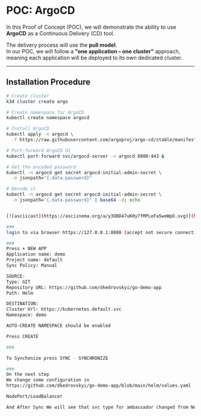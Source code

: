# POC: ArgoCD

In this Proof of Concept (POC), we will demonstrate the ability to use **ArgoCD** as a Continuous Delivery (CD) tool.

The delivery process will use the **pull model**.  
In our POC, we will follow a **"one application – one cluster"** approach, meaning each application will be deployed to its own dedicated cluster.

---

## Installation Procedure

```bash
# Create cluster
k3d cluster create argo

# Create namespace for ArgoCD
kubectl create namespace argocd

# Install ArgoCD
kubectl apply -n argocd \
  -f https://raw.githubusercontent.com/argoproj/argo-cd/stable/manifests/install.yaml

# Port-forward ArgoCD UI
kubectl port-forward svc/argocd-server -n argocd 8080:443 &

# Get the encoded password
kubectl -n argocd get secret argocd-initial-admin-secret \
  -o jsonpath="{.data.password}"

# Decode it
kubectl -n argocd get secret argocd-initial-admin-secret \
  -o jsonpath="{.data.password}" | base64 -d; echo


[![asciicast](https://asciinema.org/a/y3OBD47uK0y7fMPLeFa5weWpO.svg)](https://asciinema.org/a/y3OBD47uK0y7fMPLeFa5weWpO)

###
login to via browser https://127.0.0.1:8080 (accept not secure connection, for production systems install a proper TLS certificate)

###
Press + NEW APP
Application name: demo
Project name: default
Sync Policy: Manual

SOURCE:
Type: GIT 
Repository URL: https://github.com/dkedrovskyi/go-demo-app
Path: Helm 

DESTINATION:
Cluster Url: https://kubernetes.default.svc
Namespace: demo 

AUTO-CREATE NAMESPACE should be enabled 

Press CREATE

###

To Synchonize press SYNC - SYNCHRONIZE

###
On the next step 
We change some configuration in 
https://github.com/dkedrovskyi/go-demo-app/blob/main/helm/values.yaml

NodePort/LoadBalancer

And After Sync We will see that svc type for ambassador changed from NodePort to LoadBalancer

